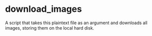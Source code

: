 # download_images
A script that takes this plaintext file as an argument and downloads all images, storing them on the local hard disk. 
